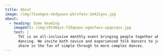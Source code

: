 ```yaml
---
title: About
image: /img/71uemgxx-okdguwxx-pkrsfaxx-2m42igxx.jpg
about:
  - heading: Some heading
    imageUrl: /img/z9t48qxx-f28qeqxx-egmx7wxx-upqocqxx.jpg
    text: |
      TVC is an all-inclusive monthly event bringing people together who enjoy
      dancing. We invite both novice and experienced folk dancers to join in and
      share in the fun of simple through to more complex dances.
---
```


